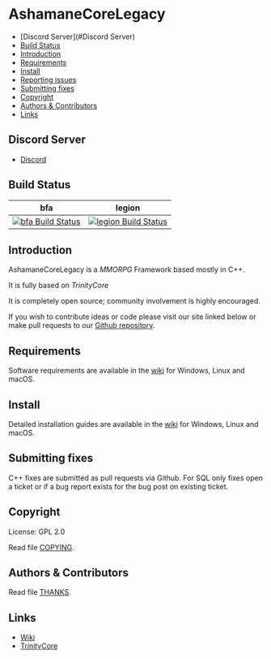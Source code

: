 # AshamaneCoreLegacy

* [Discord Server](#Discord Server)
* [Build Status](#build-status)
* [Introduction](#introduction)
* [Requirements](#requirements)
* [Install](#install)
* [Reporting issues](#reporting-issues)
* [Submitting fixes](#submitting-fixes)
* [Copyright](#copyright)
* [Authors &amp; Contributors](#authors--contributors)
* [Links](#links)


## Discord Server

* [Discord](https://discord.gg/kxRA8ks)

## Build Status

bfa | legion
:------------: | :------------:
[![bfa Build Status](https://travis-ci.com/ReyDonovan/AshamaneCore.svg?branch=bfa)](https://travis-ci.com/ReyDonovan/AshamaneCore) | [![legion Build Status](https://travis-ci.com/ReyDonovan/AshamaneCore.svg?branch=legion)](https://travis-ci.com/ReyDonovan/AshamaneCore)

## Introduction

AshamaneCoreLegacy is a *MMORPG* Framework based mostly in C++.

It is fully based on *TrinityCore*

It is completely open source; community involvement is highly encouraged.

If you wish to contribute ideas or code please visit our site linked below or
make pull requests to our [Github repository](https://github.com/ReyDonovan/AshamaneCoreLegacy/pulls).

## Requirements

Software requirements are available in the [wiki](https://www.trinitycore.info/display/tc/Requirements) for
Windows, Linux and macOS.

## Install

Detailed installation guides are available in the [wiki](https://www.trinitycore.info/display/tc/Installation+Guide) for
Windows, Linux and macOS.

## Submitting fixes

C++ fixes are submitted as pull requests via Github.
For SQL only fixes open a ticket or if a bug report exists for the bug post on existing ticket.

## Copyright

License: GPL 2.0

Read file [COPYING](COPYING).

## Authors &amp; Contributors

Read file [THANKS](THANKS).

## Links

* [Wiki](https://www.trinitycore.info)
* [TrinityCore](https://www.trinitycore.org/)
